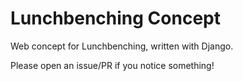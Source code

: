 # Lunchbenching Concept
Web concept for Lunchbenching, written with Django.

Please open an issue/PR if you notice something!
